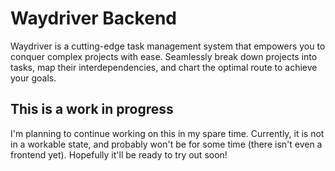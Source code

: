 # Waydriver Backend

Waydriver is a cutting-edge task management system that empowers you to conquer
complex projects with ease. Seamlessly break down projects into tasks, map
their interdependencies, and chart the optimal route to achieve your goals.

## This is a work in progress

I'm planning to continue working on this in my spare time. Currently, it is not
in a workable state, and probably won't be for some time (there isn't even a
frontend yet). Hopefully it'll be ready to try out soon!
